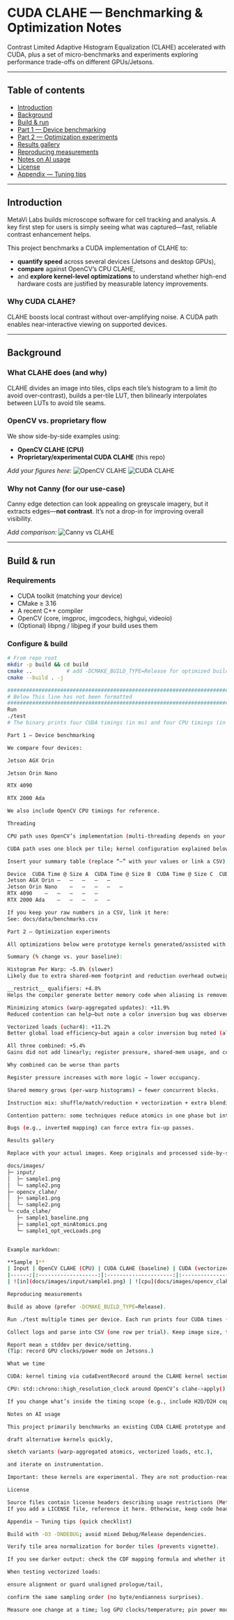 # CUDA CLAHE — Benchmarking & Optimization Notes

Contrast Limited Adaptive Histogram Equalization (CLAHE) accelerated with CUDA, plus a set of micro-benchmarks and experiments exploring performance trade-offs on different GPUs/Jetsons.

---

## Table of contents
- [Introduction](#introduction)
- [Background](#background)
- [Build & run](#build--run)
- [Part 1 — Device benchmarking](#part-1--device-benchmarking)
- [Part 2 — Optimization experiments](#part-2--optimization-experiments)
- [Results gallery](#results-gallery)
- [Reproducing measurements](#reproducing-measurements)
- [Notes on AI usage](#notes-on-ai-usage)
- [License](#license)
- [Appendix — Tuning tips](#appendix--tuning-tips)

---

## Introduction

MetaVi Labs builds microscope software for cell tracking and analysis. A key first step for users is simply seeing what was captured—fast, reliable contrast enhancement helps.

This project benchmarks a CUDA implementation of CLAHE to:

- **quantify speed** across several devices (Jetsons and desktop GPUs),
- **compare** against OpenCV’s CPU CLAHE,
- and **explore kernel-level optimizations** to understand whether high-end hardware costs are justified by measurable latency improvements.

### Why CUDA CLAHE?
CLAHE boosts local contrast without over-amplifying noise. A CUDA path enables near-interactive viewing on supported devices.

---

## Background

### What CLAHE does (and why)
CLAHE divides an image into tiles, clips each tile’s histogram to a limit (to avoid over-contrast), builds a per-tile LUT, then bilinearly interpolates between LUTs to avoid tile seams.

### OpenCV vs. proprietary flow
We show side-by-side examples using:

- **OpenCV CLAHE (CPU)**
- **Proprietary/experimental CUDA CLAHE** (this repo)

_Add your figures here:_
![OpenCV CLAHE](docs/images/opencv_clahe.png)
![CUDA CLAHE](docs/images/cuda_clahe.png)

### Why not Canny (for our use-case)
Canny edge detection can look appealing on greyscale imagery, but it extracts edges—**not contrast**. It’s not a drop-in for improving overall visibility.

_Add comparison:_
![Canny vs CLAHE](docs/images/canny_vs_clahe.png)

---

## Build & run

### Requirements
- CUDA toolkit (matching your device)
- CMake ≥ 3.16
- A recent C++ compiler
- OpenCV (core, imgproc, imgcodecs, highgui, videoio)
- (Optional) libpng / libjpeg if your build uses them

### Configure & build
```bash
# From repo root
mkdir -p build && cd build
cmake ..           # add -DCMAKE_BUILD_TYPE=Release for optimized builds
cmake --build . -j

##############################################################################
# Below This line has not been formatted
##############################################################################
Run
./test
# The binary prints four CUDA timings (in ms) and four CPU timings (in µs) per run.

Part 1 — Device benchmarking

We compare four devices:

Jetson AGX Orin

Jetson Orin Nano

RTX 4090

RTX 2000 Ada

We also include OpenCV CPU timings for reference.

Threading

CPU path uses OpenCV’s implementation (multi-threading depends on your OpenCV build and OMP/TBB).

CUDA path uses one block per tile; kernel configuration explained below.

Insert your summary table (replace “—” with your values or link a CSV):

Device	CUDA Time @ Size A	CUDA Time @ Size B	CUDA Time @ Size C	CUDA Time @ Size D	OpenCV CPU (ms)
Jetson AGX Orin	—	—	—	—	—
Jetson Orin Nano	—	—	—	—	—
RTX 4090	—	—	—	—	—
RTX 2000 Ada	—	—	—	—	—

If you keep your raw numbers in a CSV, link it here:
See: docs/data/benchmarks.csv

Part 2 — Optimization experiments

All optimizations below were prototype kernels generated/assisted with AI to explore directions—not drop-in production code. Several trade-offs and bugs were found (details below).

Summary (% change vs. your baseline):

Histogram Per Warp: −5.8% (slower)
Likely due to extra shared-mem footprint and reduction overhead outweighing fewer collisions.

__restrict__ qualifiers: +4.8%
Helps the compiler generate better memory code when aliasing is removed.

Minimizing atomics (warp-aggregated updates): +11.9%
Reduced contention can help—but note a color inversion bug was observed (LUT mapping issue).

Vectorized loads (uchar4): +11.2%
Better global load efficiency—but again a color inversion bug noted (alignment/mapping mistake).

All three combined: +5.4%
Gains did not add linearly; register pressure, shared-mem usage, and control overhead can interact.

Why combined can be worse than parts

Register pressure increases with more logic → lower occupancy.

Shared memory grows (per-warp histograms) → fewer concurrent blocks.

Instruction mix: shuffle/match/reduction + vectorization + extra blending math may stall pipelines.

Contention pattern: some techniques reduce atomics in one phase but introduce reductions later.

Bugs (e.g., inverted mapping) can force extra fix-up passes.

Results gallery

Replace with your actual images. Keep originals and processed side-by-sides consistent in size and naming.

docs/images/
├─ input/
│  ├─ sample1.png
│  └─ sample2.png
├─ opencv_clahe/
│  ├─ sample1.png
│  └─ sample2.png
└─ cuda_clahe/
   ├─ sample1_baseline.png
   ├─ sample1_opt_minAtomics.png
   └─ sample1_opt_vecLoads.png


Example markdown:

**Sample 1**
| Input | OpenCV CLAHE (CPU) | CUDA CLAHE (baseline) | CUDA (vectorized+warp agg) |
|------:|:-------------------:|:---------------------:|:---------------------------:|
| ![in](docs/images/input/sample1.png) | ![cpu](docs/images/opencv_clahe/sample1.png) | ![cuda](docs/images/cuda_clahe/sample1_baseline.png) | ![opt](docs/images/cuda_clahe/sample1_opt_vecLoads.png) |

Reproducing measurements

Build as above (prefer -DCMAKE_BUILD_TYPE=Release).

Run ./test multiple times per device. Each run prints four CUDA times (ms) and four CPU times (µs).

Collect logs and parse into CSV (one row per trial). Keep image size, tile size, and clip limit fixed during a batch.

Report mean ± stddev per device/setting.
(Tip: record GPU clocks/power mode on Jetsons.)

What we time

CUDA: kernel timing via cudaEventRecord around the CLAHE kernel sections.

CPU: std::chrono::high_resolution_clock around OpenCV’s clahe->apply().

If you change what’s inside the timing scope (e.g., include H2D/D2H copies), note that clearly in the results.

Notes on AI usage

This project primarily benchmarks an existing CUDA CLAHE prototype and explores optimizations. Because the work was evaluation-oriented, we used AI-generated code fragments to:

draft alternative kernels quickly,

sketch variants (warp-aggregated atomics, vectorized loads, etc.),

and iterate on instrumentation.

Important: these kernels are experimental. They are not production-ready and may have edge-case bugs (e.g., LUT mapping inversions if alignment or CDF handling is off). Treat them as starting points for manual tuning.

License

Source files contain license headers describing usage restrictions (MetaVi Labs ↔ ibidi GmbH).
If you add a LICENSE file, reference it here. Otherwise, keep code headers authoritative.

Appendix — Tuning tips (quick checklist)

Build with -O3 -DNDEBUG; avoid mixed Debug/Release dependencies.

Verify tile area normalization for border tiles (prevents vignette).

If you see darker output: check the CDF mapping formula and whether it’s inadvertently inverted; confirm LUT interpolation is bilinear and indices are clamped.

When testing vectorized loads:

ensure alignment or guard unaligned prologue/tail,

confirm the same sampling order (no byte/endianness surprises).

Measure one change at a time; log GPU clocks/temperature; pin power mode on Jetsons.